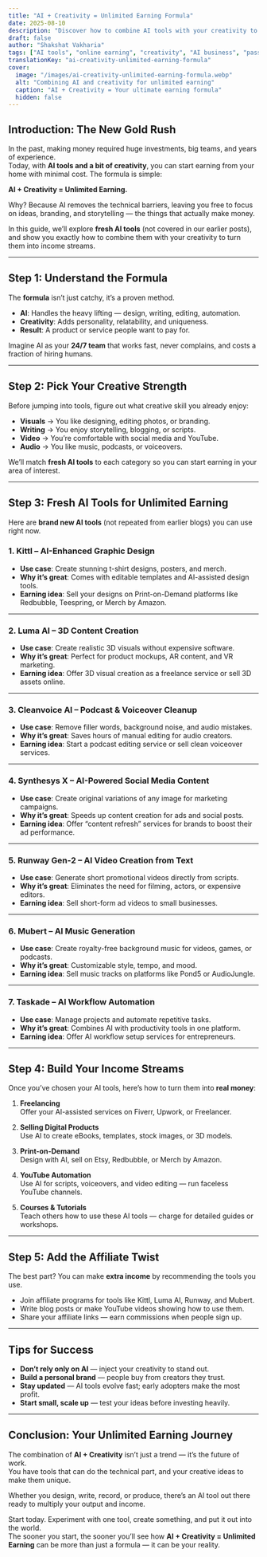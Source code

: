 ```yaml
---
title: "AI + Creativity = Unlimited Earning Formula"
date: 2025-08-10
description: "Discover how to combine AI tools with your creativity to unlock unlimited earning opportunities. Practical tips, fresh AI tools, and monetization ideas included."
draft: false
author: "Shakshat Vakharia"
tags: ["AI tools", "online earning", "creativity", "AI business", "passive income"]
translationKey: "ai-creativity-unlimited-earning-formula"
cover:
  image: "/images/ai-creativity-unlimited-earning-formula.webp"
  alt: "Combining AI and creativity for unlimited earning"
  caption: "AI + Creativity = Your ultimate earning formula"
  hidden: false
---
```


## Introduction: The New Gold Rush

In the past, making money required huge investments, big teams, and years of experience.  
Today, with **AI tools and a bit of creativity**, you can start earning from your home with minimal cost. The formula is simple:  

**AI + Creativity = Unlimited Earning.**  

Why? Because AI removes the technical barriers, leaving you free to focus on ideas, branding, and storytelling — the things that actually make money.

In this guide, we’ll explore **fresh AI tools** (not covered in our earlier posts), and show you exactly how to combine them with your creativity to turn them into income streams.

---

## Step 1: Understand the Formula

The **formula** isn’t just catchy, it’s a proven method.

- **AI**: Handles the heavy lifting — design, writing, editing, automation.  
- **Creativity**: Adds personality, relatability, and uniqueness.  
- **Result**: A product or service people want to pay for.

Imagine AI as your **24/7 team** that works fast, never complains, and costs a fraction of hiring humans.

---

## Step 2: Pick Your Creative Strength

Before jumping into tools, figure out what creative skill you already enjoy:

- **Visuals** → You like designing, editing photos, or branding.
- **Writing** → You enjoy storytelling, blogging, or scripts.
- **Video** → You’re comfortable with social media and YouTube.
- **Audio** → You like music, podcasts, or voiceovers.

We’ll match **fresh AI tools** to each category so you can start earning in your area of interest.

---

## Step 3: Fresh AI Tools for Unlimited Earning

Here are **brand new AI tools** (not repeated from earlier blogs) you can use right now.

### 1. **Kittl** – AI-Enhanced Graphic Design
- **Use case**: Create stunning t-shirt designs, posters, and merch.  
- **Why it’s great**: Comes with editable templates and AI-assisted design tools.  
- **Earning idea**: Sell your designs on Print-on-Demand platforms like Redbubble, Teespring, or Merch by Amazon.

---

### 2. **Luma AI** – 3D Content Creation
- **Use case**: Create realistic 3D visuals without expensive software.  
- **Why it’s great**: Perfect for product mockups, AR content, and VR marketing.  
- **Earning idea**: Offer 3D visual creation as a freelance service or sell 3D assets online.

---

### 3. **Cleanvoice AI** – Podcast & Voiceover Cleanup
- **Use case**: Remove filler words, background noise, and audio mistakes.  
- **Why it’s great**: Saves hours of manual editing for audio creators.  
- **Earning idea**: Start a podcast editing service or sell clean voiceover services.

---

### 4. **Synthesys X** – AI-Powered Social Media Content
- **Use case**: Create original variations of any image for marketing campaigns.  
- **Why it’s great**: Speeds up content creation for ads and social posts.  
- **Earning idea**: Offer “content refresh” services for brands to boost their ad performance.

---

### 5. **Runway Gen-2** – AI Video Creation from Text
- **Use case**: Generate short promotional videos directly from scripts.  
- **Why it’s great**: Eliminates the need for filming, actors, or expensive editors.  
- **Earning idea**: Sell short-form ad videos to small businesses.

---

### 6. **Mubert** – AI Music Generation
- **Use case**: Create royalty-free background music for videos, games, or podcasts.  
- **Why it’s great**: Customizable style, tempo, and mood.  
- **Earning idea**: Sell music tracks on platforms like Pond5 or AudioJungle.

---

### 7. **Taskade** – AI Workflow Automation
- **Use case**: Manage projects and automate repetitive tasks.  
- **Why it’s great**: Combines AI with productivity tools in one platform.  
- **Earning idea**: Offer AI workflow setup services for entrepreneurs.

---

## Step 4: Build Your Income Streams

Once you’ve chosen your AI tools, here’s how to turn them into **real money**:

1. **Freelancing**  
   Offer your AI-assisted services on Fiverr, Upwork, or Freelancer.

2. **Selling Digital Products**  
   Use AI to create eBooks, templates, stock images, or 3D models.

3. **Print-on-Demand**  
   Design with AI, sell on Etsy, Redbubble, or Merch by Amazon.

4. **YouTube Automation**  
   Use AI for scripts, voiceovers, and video editing — run faceless YouTube channels.

5. **Courses & Tutorials**  
   Teach others how to use these AI tools — charge for detailed guides or workshops.

---

## Step 5: Add the Affiliate Twist

The best part? You can make **extra income** by recommending the tools you use.

- Join affiliate programs for tools like Kittl, Luma AI, Runway, and Mubert.
- Write blog posts or make YouTube videos showing how to use them.
- Share your affiliate links — earn commissions when people sign up.

---

## Tips for Success

- **Don’t rely only on AI** — inject your creativity to stand out.
- **Build a personal brand** — people buy from creators they trust.
- **Stay updated** — AI tools evolve fast; early adopters make the most profit.
- **Start small, scale up** — test your ideas before investing heavily.

---

## Conclusion: Your Unlimited Earning Journey

The combination of **AI + Creativity** isn’t just a trend — it’s the future of work.  
You have tools that can do the technical part, and your creative ideas to make them unique.

Whether you design, write, record, or produce, there’s an AI tool out there ready to multiply your output and income.

Start today. Experiment with one tool, create something, and put it out into the world.  
The sooner you start, the sooner you’ll see how **AI + Creativity = Unlimited Earning** can be more than just a formula — it can be your reality.
